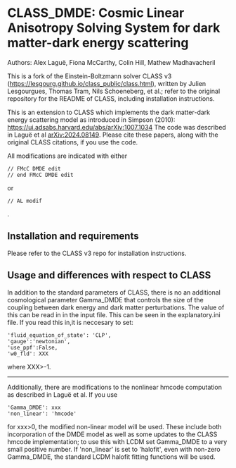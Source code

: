 CLASS_DMDE: Cosmic Linear Anisotropy Solving System for dark matter-dark energy scattering
==============================================


Authors: Alex Laguë, Fiona McCarthy, Colin Hill, Mathew Madhavacheril

This is a fork of the Einstein-Boltzmann solver CLASS v3 (https://lesgourg.github.io/class_public/class.html), written by Julien Lesgourgues, Thomas Tram, Nils Schoeneberg, et al.; refer to the original repository for the README of CLASS, including installation instructions.

This is an extension to CLASS which implements the dark matter-dark energy scattering model as introduced in Simpson (2010): https://ui.adsabs.harvard.edu/abs/arXiv:1007.1034 The code was described in Laguë et al [arXiv:2024.08149](https://arxiv.org/abs/2402.08149). Please cite these papers, along with the original CLASS citations, if you use the code.

All modifications are indicated with either 
```
// FMcC DMDE edit 
// end FMcC DMDE edit
```
or
```
// AL modif 
```
.

Installation and requirements
-----------------------------------
Please refer to the CLASS v3 repo for installation instructions.


Usage and differences with respect to CLASS
-----------------------------------

In addition to the standard parameters of CLASS, there is no an additional cosmological parameter Gamma_DMDE that controls the size of the coupling between dark energy and dark matter perturbations. The value of this can be read in in the input file. This can be seen in the explanatory.ini file. If you read this in,it is neccesary to set:

```
'fluid_equation_of_state': 'CLP',
'gauge':'newtonian',
'use_ppf':False,
'w0_fld': XXX
```
where XXX>-1.

-----------------------------------
Additionally, there are modifications to the nonlinear hmcode computation as described in Laguë et al. If you use 

```
'Gamma_DMDE': xxx
'non_linear': 'hmcode'
```
for xxx>0, the modified non-linear model will be used. These include both incorporation of the DMDE model as well as some updates to the CLASS hmcode implementation; to use this with LCDM set Gamma_DMDE to a very small positive number. If 'non_linear' is set to 'halofit', even with non-zero Gamma_DMDE, the standard LCDM halofit fitting functions will be used. 
 
